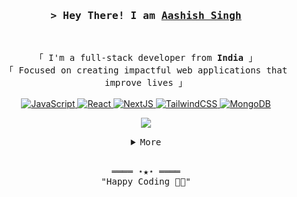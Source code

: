 <!-- Title -->
<h3 align="center">
    <samp>&gt; Hey There! I am
        <b><a target="_blank" href="https://github.com/realaashishly">Aashish Singh</a></b>
    </samp>
</h3>
<br>

<p align="center">
    <!-- Intro -->
    <samp>
        「 I'm a full-stack developer from <b>India</b> 」
        <br>
        「 Focused on creating impactful web applications that improve lives 」
        <br>
        <br>
    </samp>
    <!-- Technologies -->
    <!-- JavaScript -->
    <a href="https://github.com/realaashishly?tab=repositories" target="_blank">
        <img alt="JavaScript" src="https://img.shields.io/badge/-JavaScript-F7DF1E?style=flat-square&logo=JavaScript&logoColor=white">
    </a>
    <!-- React -->
    <a href="https://github.com/realaashishly?tab=repositories" target="_blank">
        <img alt="React" src="https://img.shields.io/badge/-React-02cdf1?style=flat-square&logo=React&logoColor=white">
    </a>
    <!-- NextJS -->
    <a href="https://github.com/realaashishly?tab=repositories" target="_blank">
        <img alt="NextJS" src="https://img.shields.io/badge/-NextJS-white?style=flat-square&logo=Next.js&logoColor=black">
    </a>
    <!-- TailwindCSS -->
    <a href="https://github.com/realaashishly?tab=repositories" target="_blank">
        <img alt="TailwindCSS" src="https://img.shields.io/badge/-TailwindCSS-10172a?style=flat-square&logo=TailwindCSS&logoColor=37bcf8">
    </a>
    <!-- MongoDB -->
    <a href="https://github.com/realaashishly?tab=repositories" target="_blank">
        <img alt="MongoDB" src="https://img.shields.io/badge/MongoDB-passing?style=flat-square&logo=MongoDB&logoColor=white">
    </a>
</p>

<p align="center"><img src="https://i.giphy.com/RThN0hOS2GO4M.gif" /></p>

<!-- Details Section -->
<details align="center">
    <summary><samp>More</samp></summary>
    <br>
        🔭 I’m currently working on <b>my portfolio project 🤫</b> <br>
        🌱 I’m currently learning <b>Angular and React Native</b> <br>
        👯 I’m looking to collaborate on <b>Web projects</b> <br>
    <br><br>
    <p align="center">
        <!-- Activity Widget -->
        <img align="center" src="https://github-readme-stats.vercel.app/api?username=realaashishly&show_icons=true&locale=en" alt="GitHub Stats" />
        <br><br>
        <img align="center" src="https://github-readme-streak-stats.herokuapp.com/?user=realaashishly&" alt="GitHub Streak" />
        <br><br>
        <!-- Social Links -->
        <p>Find me on:</p>
        <!-- Mail -->
        <a href="mailto:teamaashishly@gmail.com" target="_blank">
            <img alt="Mail" src="https://img.shields.io/badge/-Mail-EA4335?style=flat-square&logo=Gmail&logoColor=white">
        </a>
        <!-- Twitter -->
        <a href="https://twitter.com/Aashishly" target="_blank">
            <img alt="Twitter" src="https://img.shields.io/badge/Twitter-black?style=flat-square&logo=x&logoColor=white">
        </a>
        <!-- LinkedIn -->
        <a href="https://www.linkedin.com/in/Aashishly/" target="_blank">
            <img alt="LinkedIn" src="https://img.shields.io/badge/-LinkedIn-0A66C2?style=flat-square&logo=LinkedIn&logoColor=white">
        </a>
        <!-- Instagram -->
        <a href="https://www.instagram.com/aashishly/" target="_blank">
            <img alt="Instagram" src="https://img.shields.io/badge/Instagram-E4405F?style=flat-square&logo=Instagram&logoColor=white">
        </a>
    </p>
</details>
<br>

<!-- Footer -->
<samp>
    <p align="center">
        ════ ⋆★⋆ ════
        <br>
        "Happy Coding 👨‍💻"
    </p>
</samp>
